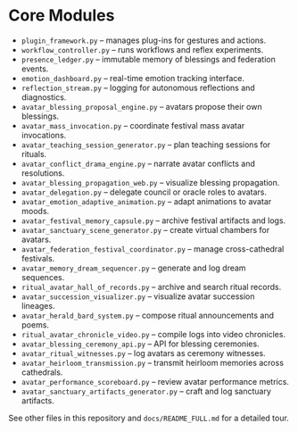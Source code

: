 # Core Modules

- `plugin_framework.py` – manages plug-ins for gestures and actions.
- `workflow_controller.py` – runs workflows and reflex experiments.
- `presence_ledger.py` – immutable memory of blessings and federation events.
- `emotion_dashboard.py` – real-time emotion tracking interface.
- `reflection_stream.py` – logging for autonomous reflections and diagnostics.
- `avatar_blessing_proposal_engine.py` – avatars propose their own blessings.
- `avatar_mass_invocation.py` – coordinate festival mass avatar invocations.
- `avatar_teaching_session_generator.py` – plan teaching sessions for rituals.
- `avatar_conflict_drama_engine.py` – narrate avatar conflicts and resolutions.
- `avatar_blessing_propagation_web.py` – visualize blessing propagation.
- `avatar_delegation.py` – delegate council or oracle roles to avatars.
- `avatar_emotion_adaptive_animation.py` – adapt animations to avatar moods.
- `avatar_festival_memory_capsule.py` – archive festival artifacts and logs.
- `avatar_sanctuary_scene_generator.py` – create virtual chambers for avatars.
- `avatar_federation_festival_coordinator.py` – manage cross-cathedral festivals.
- `avatar_memory_dream_sequencer.py` – generate and log dream sequences.
- `ritual_avatar_hall_of_records.py` – archive and search ritual records.
- `avatar_succession_visualizer.py` – visualize avatar succession lineages.
- `avatar_herald_bard_system.py` – compose ritual announcements and poems.
- `ritual_avatar_chronicle_video.py` – compile logs into video chronicles.
- `avatar_blessing_ceremony_api.py` – API for blessing ceremonies.
- `avatar_ritual_witnesses.py` – log avatars as ceremony witnesses.
- `avatar_heirloom_transmission.py` – transmit heirloom memories across cathedrals.
- `avatar_performance_scoreboard.py` – review avatar performance metrics.
- `avatar_sanctuary_artifacts_generator.py` – craft and log sanctuary artifacts.

See other files in this repository and `docs/README_FULL.md` for a detailed tour.
